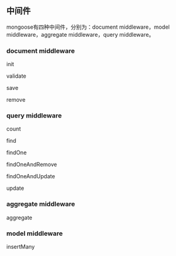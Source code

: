## 中间件

mongoose有四种中间件，分别为：document middleware，model middleware，aggregate middleware，query middleware。

### document middleware

init

validate

save

remove

### query middleware

count

find

findOne

findOneAndRemove

findOneAndUpdate

update

### aggregate middleware

aggregate

### model middleware

insertMany
